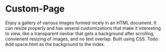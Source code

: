 # Custom-Page
Enjoy a gallery of various images formed nicely in an HTML document. It can resize properly and has several customizations that make it interesting to view, like a transparent navbar that gets a background after scrolling, convienent resizing of images, and no text overlap. Built using CSS. Todo: Add space.html as the background to the index. 
